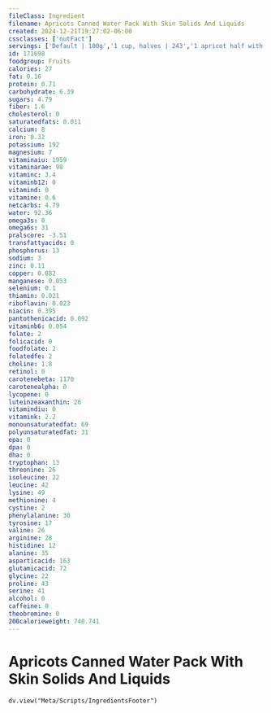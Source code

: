 ```yaml
---
fileClass: Ingredient
filename: Apricots Canned Water Pack With Skin Solids And Liquids
created: 2024-12-21T19:27:02-06:00
cssclasses: ['nutFact']
servings: ['Default | 100g','1 cup, halves | 243','1 apricot half with liquid | 36']
id: 171698
foodgroup: Fruits
calories: 27
fat: 0.16
protein: 0.71
carbohydrate: 6.39
sugars: 4.79
fiber: 1.6
cholesterol: 0
saturatedfats: 0.011
calcium: 8
iron: 0.32
potassium: 192
magnesium: 7
vitaminaiu: 1959
vitaminarae: 98
vitaminc: 3.4
vitaminb12: 0
vitamind: 0
vitamine: 0.6
netcarbs: 4.79
water: 92.36
omega3s: 0
omega6s: 31
pralscore: -3.51
transfattyacids: 0
phosphorus: 13
sodium: 3
zinc: 0.11
copper: 0.082
manganese: 0.053
selenium: 0.1
thiamin: 0.021
riboflavin: 0.023
niacin: 0.395
pantothenicacid: 0.092
vitaminb6: 0.054
folate: 2
folicacid: 0
foodfolate: 2
folatedfe: 2
choline: 1.8
retinol: 0
carotenebeta: 1170
carotenealpha: 0
lycopene: 0
luteinzeaxanthin: 26
vitamindiu: 0
vitamink: 2.2
monounsaturatedfat: 69
polyunsaturatedfat: 31
epa: 0
dpa: 0
dha: 0
tryptophan: 13
threonine: 26
isoleucine: 22
leucine: 42
lysine: 49
methionine: 4
cystine: 2
phenylalanine: 30
tyrosine: 17
valine: 26
arginine: 28
histidine: 12
alanine: 35
asparticacid: 163
glutamicacid: 72
glycine: 22
proline: 43
serine: 41
alcohol: 0
caffeine: 0
theobromine: 0
200calorieweight: 740.741
---
```


# Apricots Canned Water Pack With Skin Solids And Liquids

```dataviewjs
dv.view("Meta/Scripts/IngredientsFooter")
```